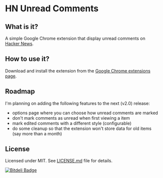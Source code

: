 # HN Unread Comments

## What is it?
A simple Google Chrome extension that display unread comments on [Hacker News](http://news.ycombinator.com "Hacker News").

## How to use it?
Download and install the extension from the [Google Chrome extensions page](https://chrome.google.com/extensions/detail/fpndmkcfggkffpablcooicmihgcgalil "HN Unread Comments").

## Roadmap
I'm planning on adding the following features to the next (v2.0) release:

* options page where you can choose how unread comments are marked
* don't mark comments as unread when first viewing a item
* mark edited comments with a different style (configurable)
* do some cleanup so that the extension won't store data for old items (say more than a month)

## License
Licensed under MIT. See [LICENSE.md](https://github.com/janhancic/hn-unread-comments/blob/master/LICENSE.md) file for details.


[![Bitdeli Badge](https://d2weczhvl823v0.cloudfront.net/janhancic/hn-unread-comments/trend.png)](https://bitdeli.com/free "Bitdeli Badge")

